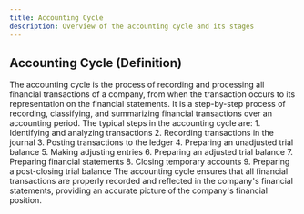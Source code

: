 ```yaml
--- 
title: Accounting Cycle 
description: Overview of the accounting cycle and its stages 
--- 
```


## Accounting Cycle (Definition)

The accounting cycle is the process of recording and processing all financial transactions of a company, from when the transaction occurs to its representation on the financial statements. It is a step-by-step process of recording, classifying, and summarizing financial transactions over an accounting period. The typical steps in the accounting cycle are: 1. Identifying and analyzing transactions 2. Recording transactions in the journal 3. Posting transactions to the ledger 4. Preparing an unadjusted trial balance 5. Making adjusting entries 6. Preparing an adjusted trial balance 7. Preparing financial statements 8. Closing temporary accounts 9. Preparing a post-closing trial balance The accounting cycle ensures that all financial transactions are properly recorded and reflected in the company's financial statements, providing an accurate picture of the company's financial position.
